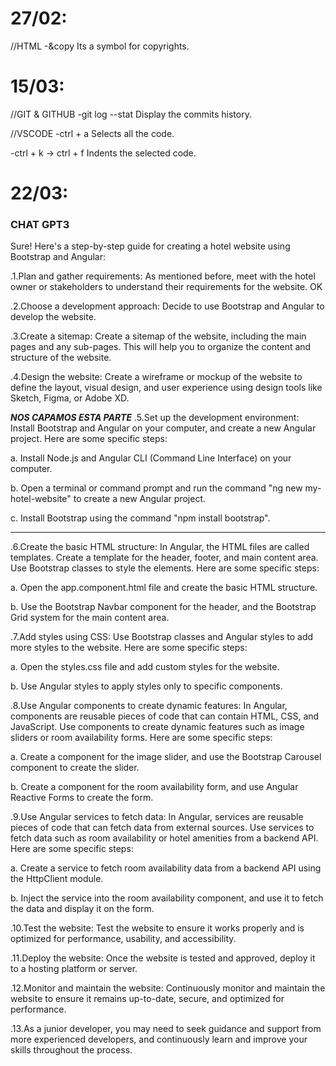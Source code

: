 # 27/02:

//HTML
-&copy
Its a symbol for copyrights.



# 15/03:

//GIT & GITHUB
-git log --stat
Display the commits history.

//VSCODE
-ctrl + a
Selects all the code.

-ctrl + k -> ctrl + f 
Indents the selected code.



# 22/03:

### CHAT GPT3

Sure! Here's a step-by-step guide for creating a hotel website using Bootstrap and Angular:

.1.Plan and gather requirements: As mentioned before, meet with the hotel owner or stakeholders to understand their
requirements for the website. OK

.2.Choose a development approach: Decide to use Bootstrap and Angular to develop the website.

.3.Create a sitemap: Create a sitemap of the website, including the main pages and any sub-pages. This will help
you to organize the content and structure of the website.

.4.Design the website: Create a wireframe or mockup of the website to define the layout, visual design, and user
experience using design tools like Sketch, Figma, or Adobe XD.

*********************NOS CAPAMOS ESTA PARTE*********************
.5.Set up the development environment: Install Bootstrap and Angular on your computer, and create a new Angular
project. Here are some specific steps:

a. Install Node.js and Angular CLI (Command Line Interface) on your computer.

b. Open a terminal or command prompt and run the command "ng new my-hotel-website" to create a new Angular project.

c. Install Bootstrap using the command "npm install bootstrap".
******************************************************************

.6.Create the basic HTML structure: In Angular, the HTML files are called templates. Create a template for the
header, footer, and main content area. Use Bootstrap classes to style the elements. Here are some specific steps:

a. Open the app.component.html file and create the basic HTML structure.

b. Use the Bootstrap Navbar component for the header, and the Bootstrap Grid system for the main content area.

.7.Add styles using CSS: Use Bootstrap classes and Angular styles to add more styles to the website.
Here are some specific steps:

a. Open the styles.css file and add custom styles for the website.

b. Use Angular styles to apply styles only to specific components.

.8.Use Angular components to create dynamic features: In Angular, components are reusable pieces of code that can
contain HTML, CSS, and JavaScript. Use components to create dynamic features such as image sliders or room
availability forms. Here are some specific steps:

a. Create a component for the image slider, and use the Bootstrap Carousel component to create the slider.

b. Create a component for the room availability form, and use Angular Reactive Forms to create the form.

.9.Use Angular services to fetch data: In Angular, services are reusable pieces of code that can fetch data from
external sources. Use services to fetch data such as room availability or hotel amenities from a backend API.
Here are some specific steps:

a. Create a service to fetch room availability data from a backend API using the HttpClient module.

b. Inject the service into the room availability component, and use it to fetch the data and display it on
the form.

.10.Test the website: Test the website to ensure it works properly and is optimized for performance, usability,
and accessibility.

.11.Deploy the website: Once the website is tested and approved, deploy it to a hosting platform or server.

.12.Monitor and maintain the website: Continuously monitor and maintain the website to ensure it remains up-to-date,
secure, and optimized for performance.

.13.As a junior developer, you may need to seek guidance and support from more experienced developers, and
continuously learn and improve your skills throughout the process.
